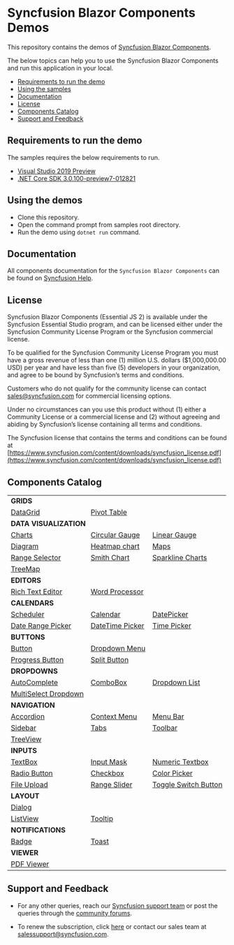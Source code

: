 # Syncfusion Blazor Components Demos

This repository contains the demos of [Syncfusion Blazor Components](https://ej2.syncfusion.com/home/blazor.html).

The below topics can help you to use the Syncfusion Blazor Components and run this application in your local.

* [Requirements to run the demo](#requirements-to-run-the-demo)
* [Using the samples](#using-the-samples)
* [Documentation](#documentation)
* [License](#license)
* [Components Catalog](#components-catalog)
* [Support and Feedback](#support-and-feedback)

## Requirements to run the demo

The samples requires the below requirements to run.

* [Visual Studio 2019 Preview](https://visualstudio.microsoft.com/vs/preview/)
* [.NET Core SDK 3.0.100-preview7-012821](https://dotnet.microsoft.com/download/dotnet-core/3.0)

## Using the demos

* Clone this repository.
* Open the command prompt from samples root directory.
* Run the demo using `dotnet run` command.

## Documentation

All components documentation for the `Syncfusion Blazor Components` can be found on [Syncfusion Help](https://ej2.syncfusion.com/aspnet-core-blazor/documentation/introduction/).

## License

Syncfusion Blazor Components (Essential JS 2) is available under the Syncfusion Essential Studio program,  and can be licensed either under the Syncfusion Community License Program or the Syncfusion commercial license.

To be qualified for the Syncfusion Community License Program you must have a gross revenue of less than one (1) million U.S. dollars ($1,000,000.00 USD) per year and have less than five (5) developers in your organization, and agree to be bound by Syncfusion’s terms and conditions.

Customers who do not qualify for the community license can contact sales@syncfusion.com for commercial licensing options.

Under no circumstances can you use this product without (1) either a Community License or a commercial license and (2) without agreeing and abiding by Syncfusion’s license containing all terms and conditions.

The Syncfusion license that contains the terms and conditions can be found at
[https://www.syncfusion.com/content/downloads/syncfusion_license.pdf](https://www.syncfusion.com/content/downloads/syncfusion_license.pdf)

## Components Catalog

<table>
    <tr>
        <td colspan="3" rowspan="1">
            <b>GRIDS<b>
        </td>
    </tr>
    <tr>
        <td>
            <a href="ej2-blazor-samples/Pages/Grid">DataGrid</a>
        </td>
        <td>
            <a href="ej2-blazor-samples/Pages/PivotView">Pivot Table</a>
        </td>
        <td></td>
    </tr>
    <tr>
        <td colspan="3" rowspan="1">
            <b>DATA VISUALIZATION<b>
        </td>
    </tr>
    <tr>
        <td>
            <a href="ej2-blazor-samples/Pages/Charts">Charts</a>
        </td>
        <td>
            <a href="ej2-blazor-samples/Pages/CircularGauge">Circular Gauge</a>
        </td>
        <td>
            <a href="ej2-blazor-samples/Pages/LinearGauge">Linear Gauge</a>
        </td>
    </tr>
    <tr>
        <td>
            <a href="ej2-blazor-samples/Pages/Diagrams">Diagram</a>
        </td>
        <td>
            <a href="ej2-blazor-samples/Pages/HeatMapChart">Heatmap chart</a>
        </td>
        <td>
            <a href="ej2-blazor-samples/Pages/Maps">Maps</a>
        </td>
    </tr>
    <tr>
        <td>
            <a href="ej2-blazor-samples/Pages/Charts/RangeNavigator">Range Selector</a>
        </td>
        <td>
            <a href="ej2-blazor-samples/Pages/Charts/SmithChart">Smith Chart</a>
        </td>
        <td>
            <a href="ej2-blazor-samples/Pages/Charts/Sparkline">Sparkline Charts</a>
        </td>
    </tr>
    <tr>
        <td>
            <a href="ej2-blazor-samples/Pages/TreeMap">TreeMap</a>
        </td>
        <td></td>
        <td></td>
    </tr>
    <tr>
        <td colspan="3" rowspan="1">
            <b>EDITORS<b>
        </td>
    </tr>
    <tr>
        <td>
            <a href="ej2-blazor-samples/Pages/RichTextEditor">Rich Text Editor</a>
        </td>
        <td>
            <a href="ej2-blazor-samples/Pages/DocumentEditor">Word Processor</a>
        </td>
        <td></td>
    </tr>
    <tr>
        <td colspan="3" rowspan="1">
            <b>CALENDARS<b>
        </td>
    </tr>
    <tr>
        <td>
            <a href="ej2-blazor-samples/Pages/Schedule">Scheduler</a>
        </td>
        <td>
            <a href="ej2-blazor-samples/Pages/Calendars/Calendar">Calendar</a>
        </td>
        <td>
            <a href="ej2-blazor-samples/Pages/Calendars/DatePicker">DatePicker</a>
        </td>
    </tr>
    <tr>
        <td>
            <a href="ej2-blazor-samples/Pages/Calendars/DateRangePicker">Date Range Picker</a>
        </td>
        <td>
            <a href="ej2-blazor-samples/Pages/Calendars/DateTimePicker">DateTime Picker</a>
        </td>
        <td>
            <a href="ej2-blazor-samples/Pages/Calendars/TimePicker">Time Picker</a>
        </td>
    </tr>
    <tr>
        <td colspan="3" rowspan="1">
            <b>BUTTONS<b>
        </td>
    </tr>
    <tr>
        <td>
            <a href="ej2-blazor-samples/Pages/Buttons">Button</a>
        </td>
        <td>
            <a href="ej2-blazor-samples/Pages/Buttons/Button/DropDownButton.razor">Dropdown Menu</a>
        </td>
    </tr>
    <tr>
        <td>
            <a href="ej2-blazor-samples/Pages/Buttons/Button/ProgressButton.razor">Progress Button</a>
        </td>
        <td>
            <a href="ej2-blazor-samples/Pages/Buttons/Button/SplitButton.razor">Split Button</a>
        </td>
        <td></td>
    </tr>
    <tr>
        <td colspan="3" rowspan="1">
            <b>DROPDOWNS<b>
        </td>
    </tr>
    <tr>
        <td>
            <a href="ej2-blazor-samples/Pages/DropDowns/AutoComplete">AutoComplete</a>
        </td>
        <td>
            <a href="ej2-blazor-samples/Pages/DropDowns/ComboBox">ComboBox</a>
        </td>
        <td>
            <a href="ej2-blazor-samples/Pages/DropDowns/DropDownList">Dropdown List</a>
        </td>
    </tr>
    <tr>
        <td>
            <a href="ej2-blazor-samples/Pages/DropDowns/MultiSelect">MultiSelect Dropdown</a>
        </td>
        <td></td>
        <td></td>
    </tr>
    <tr>
        <td colspan="3" rowspan="1">
            <b>NAVIGATION<b>
        </td>
    </tr>
    <tr>
        <td>
            <a href="ej2-blazor-samples/Pages/Navigations/Accordion">Accordion</a>
        </td>
        <td>
            <a href="ej2-blazor-samples/Pages/Navigations/ContextMenu">Context Menu</a>
        </td>
        <td>
            <a href="ej2-blazor-samples/Pages/Navigations/MenuBar">Menu Bar</a>
        </td>
    </tr>
    <tr>
        <td>
            <a href="ej2-blazor-samples/Pages/Navigations/Sidebar">Sidebar</a>
        </td>
        <td>
            <a href="ej2-blazor-samples/Pages/Navigations/Tab">Tabs</a>
        </td>
        <td>
            <a href="ej2-blazor-samples/Pages/Navigations/Toolbar">Toolbar</a>
        </td>
    </tr>
    <tr>
        <td>
            <a href="ej2-blazor-samples/Pages/Navigations/TreeView">TreeView</a>
        </td>
        <td></td>
        <td></td>
    </tr>
    <tr>
        <td colspan="3" rowspan="1">
            <b>INPUTS<b>
        </td>
    </tr>
    <tr>
        <td>
            <a href="ej2-blazor-samples/Pages/Inputs/TextBox">TextBox</a>
        </td>
        <td>
            <a href="ej2-blazor-samples/Pages/Inputs/MaskedTextBox">Input Mask</a>
        </td>
         <td>
            <a href="ej2-blazor-samples/Pages/Inputs/NumericTextBox">Numeric Textbox</a>
        </td>
    </tr>
    <tr>
        <td>
            <a href="ej2-blazor-samples/Pages/Buttons/Button/RadioButton.razor">Radio Button</a>
        </td>
        <td>
            <a href="ej2-blazor-samples/Pages/Buttons/Button/CheckBox.razor">Checkbox</a>
        </td>
        <td>
            <a href="ej2-blazor-samples/Pages/Inputs/ColorPicker">Color Picker</a>
        </td>
    </tr>
    <tr>
        <td>
            <a href="ej2-blazor-samples/Pages/Inputs/Uploader">File Upload</a>
        </td>
        <td>
            <a href="ej2-blazor-samples/Pages/Inputs/Slider">Range Slider</a>
        </td>
        <td>
            <a href="ej2-blazor-samples/Pages/Buttons/Button/Switch.razor">Toggle Switch Button</a>
        </td>
    </tr>
    <tr>
        <td colspan="3" rowspan="1">
            <b>LAYOUT<b>
        </td>
    </tr>
    <tr>
        <td>
            <a href="ej2-blazor-samples/Pages/Layout/Dialog">Dialog</a>
        </td>
    </tr>
    <tr>
        <td>
            <a href="ej2-blazor-samples/Pages/Lists/ListView">ListView</a>
        </td>
        <td>
            <a href="ej2-blazor-samples/Pages/Popups/Tooltip">Tooltip</a>
        </td>
        <td></td>
    </tr>
    <tr>
        <td colspan="3" rowspan="1">
            <b>NOTIFICATIONS<b>
        </td>
    </tr>
    <tr>
        <td>
            <a href="ej2-blazor-samples/Pages/Notifications/Badge">Badge</a>
        </td>
        <td>
            <a href="ej2-blazor-samples/Pages/Notifications/Toast">Toast</a>
        </td>
        <td></td>
    </tr>
    <tr>
        <td colspan="3" rowspan="1">
            <b>VIEWER<b>
        </td>
    </tr>
    <tr>
        <td>
            <a href="ej2-blazor-samples/Pages/Viewer/PdfViewer">PDF Viewer</a>
        </td>
    </tr>
</table>

## Support and Feedback

* For any other queries, reach our [Syncfusion support team](https://www.syncfusion.com/support/directtrac/incidents/newincident?utm_source=github&utm_medium=listing&utm_campaign=ej2-blazor-samples) or post the queries through the [community forums](https://www.syncfusion.com/forums?utm_source=github&utm_medium=listing&utm_campaign=ej2-blazor-samples).

* To renew the subscription, click [here](https://www.syncfusion.com/sales/products?utm_source=github&utm_medium=listing&utm_campaign=ej2-blazor-samples) or contact our sales team at <salessupport@syncfusion.com>.
